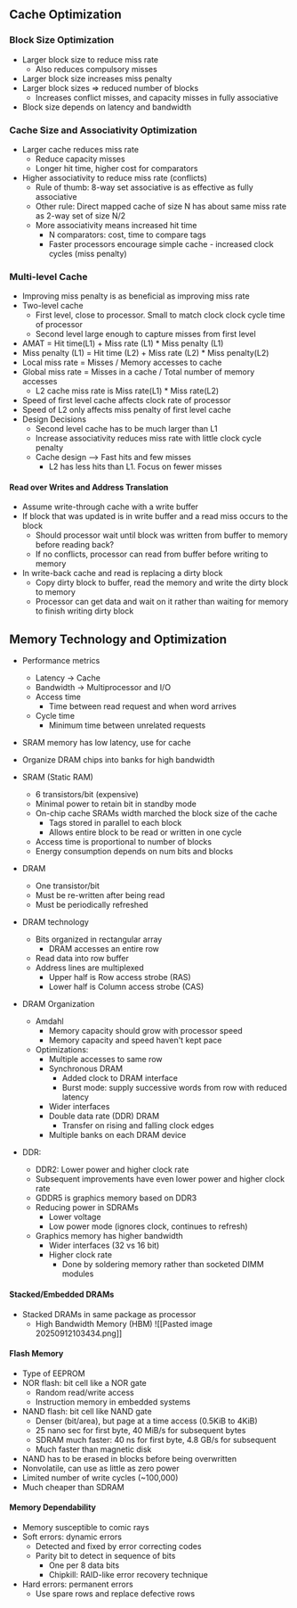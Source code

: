 ## Cache Optimization

### Block Size Optimization

- Larger block size to reduce miss rate
	- Also reduces compulsory misses
- Larger block size increases miss penalty
- Larger block sizes => reduced number of blocks
	- Increases conflict misses, and capacity misses in fully associative
- Block size depends on latency and bandwidth

### Cache Size and Associativity Optimization

- Larger cache reduces miss rate
	- Reduce capacity misses
	- Longer hit time, higher cost for comparators
- Higher associativity to reduce miss rate (conflicts)
	- Rule of thumb: 8-way set associative is as effective as fully associative
	- Other rule: Direct mapped cache of size N has about same miss rate as 2-way set of size N/2
	- More associativity means increased hit time
		- N comparators: cost, time to compare tags
		- Faster processors encourage simple cache - increased clock cycles (miss penalty)

### Multi-level Cache

- Improving miss penalty is as beneficial as improving miss rate
- Two-level cache
	- First level, close to processor. Small to match clock clock cycle time of processor
	- Second level large enough to capture misses from first level
- AMAT = Hit time(L1) + Miss rate (L1) * Miss penalty (L1)
- Miss penalty (L1) = Hit time (L2) + Miss rate (L2) * Miss penalty(L2)
- Local miss rate = Misses / Memory accesses to cache
- Global miss rate = Misses in a cache / Total number of memory accesses
	- L2 cache miss rate is Miss rate(L1) * Miss rate(L2)
- Speed of first level cache affects clock rate of processor
- Speed of L2 only affects miss penalty of first level cache
- Design Decisions
	- Second level cache has to be much larger than L1
	- Increase associativity reduces miss rate with little clock cycle penalty
	- Cache design --> Fast hits and few misses
		- L2 has less hits than L1. Focus on fewer misses

#### Read over Writes and Address Translation

- Assume write-through cache with a write buffer
- If block that was updated is in write buffer and a read miss occurs to the block
	- Should processor wait until block was written from buffer to memory before reading back?
	- If no conflicts, processor can read from buffer before writing to memory
- In write-back cache and read is replacing a dirty block
	- Copy dirty block to buffer, read the memory and write the dirty block to memory
	- Processor can get data and wait on it rather than waiting for memory to finish writing dirty block

## Memory Technology and Optimization

- Performance metrics
	- Latency -> Cache
	- Bandwidth -> Multiprocessor and I/O
	- Access time
		- Time between read request and when word arrives
	- Cycle time
		- Minimum time between unrelated requests
- SRAM memory has low latency, use for cache
- Organize DRAM chips into banks for high bandwidth

- SRAM (Static RAM)
	- 6 transistors/bit (expensive)
	- Minimal power to retain bit in standby mode
	- On-chip cache SRAMs width marched the block size of the cache
		- Tags stored in parallel to each block
		- Allows entire block to be read or written in one cycle
	- Access time is proportional to number of blocks
	- Energy consumption depends on num bits and blocks
- DRAM
	- One transistor/bit
	- Must be re-written after being read
	- Must be periodically refreshed
- DRAM technology
	- Bits organized in rectangular array
		- DRAM accesses an entire row
	- Read data into row buffer
	- Address lines are multiplexed
		- Upper half is Row access strobe (RAS)
		- Lower half is Column access strobe (CAS)
- DRAM Organization
	- Amdahl
		- Memory capacity should grow with processor speed
		- Memory capacity and speed haven't kept pace
	- Optimizations:
		- Multiple accesses to same row
		- Synchronous DRAM
			- Added clock to DRAM interface
			- Burst mode: supply successive words from row with reduced latency
		- Wider interfaces
		- Double data rate (DDR) DRAM
			- Transfer on rising and falling clock edges
		- Multiple banks on each DRAM device
- DDR:
	- DDR2: Lower power and higher clock rate
	- Subsequent improvements have even lower power and higher clock rate
	- GDDR5 is graphics memory based on DDR3
	- Reducing power in SDRAMs
		- Lower voltage
		- Low power mode (ignores clock, continues to refresh)
	- Graphics memory has higher bandwidth
		- Wider interfaces (32 vs 16 bit)
		- Higher clock rate
			- Done by soldering memory rather than socketed DIMM modules

#### Stacked/Embedded DRAMs

- Stacked DRAMs in same package as processor
	- High Bandwidth Memory (HBM)
	![[Pasted image 20250912103434.png]]

#### Flash Memory

- Type of EEPROM
- NOR flash: bit cell like a NOR gate
	- Random read/write access
	- Instruction memory in embedded systems
- NAND flash: bit cell like NAND gate
	- Denser (bit/area), but page at a time access (0.5KiB to 4KiB)
	- 25 nano sec for first byte, 40 MiB/s for subsequent bytes
	- SDRAM much faster: 40 ns for first byte, 4.8 GB/s for subsequent
	- Much faster than magnetic disk
- NAND has to be erased in blocks before being overwritten
- Nonvolatile, can use as little as zero power
- Limited number of write cycles (~100,000)
- Much cheaper than SDRAM

#### Memory Dependability

- Memory susceptible to comic rays
- Soft errors: dynamic errors
	- Detected and fixed by error correcting codes
	- Parity bit to detect in sequence of bits
		- One per 8 data bits
		- Chipkill: RAID-like error recovery technique
- Hard errors: permanent errors
	- Use spare rows and replace defective rows